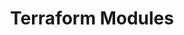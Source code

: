 ---
title: "Terraform Modules"
icon: "projects-terraform-modules.svg"
desc: "A collection of re-usable Terraform modules for your next Terraform project. Fork the repo and include the modules to make your Terraform plans a lot cleaner and less complicated."
href: "https://github.com/ayush-sharma/terraform_modules"
href_class: ""
href_icon_class: "fab fa-github"
sort_order: 1
---